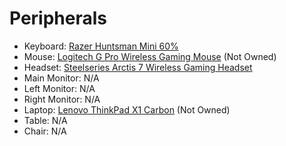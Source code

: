 # Peripherals
- Keyboard: [Razer Huntsman Mini 60%](https://www.razer.com/gaming-keyboards/razer-huntsman-mini)
- Mouse: [Logitech G Pro Wireless Gaming Mouse](https://www.logitechg.com/en-ph/products/gaming-mice/pro-wireless-mouse.910-005274.html) (Not Owned)
- Headset: [Steelseries Arctis 7 Wireless Gaming Headset](https://steelseries.com/gaming-headsets/arctis-7)
- Main Monitor: N/A
- Left Monitor: N/A
- Right Monitor: N/A
- Laptop: [Lenovo ThinkPad X1 Carbon](https://www.lenovo.com/ph/en/laptops/thinkpad/thinkpad-x1/ThinkPad-X1-Carbon-Gen-10-14-inch-Intel/p/LEN101T0009?orgRef=https%253A%252F%252Fwww.google.com%252F) (Not Owned)
- Table: N/A
- Chair: N/A
